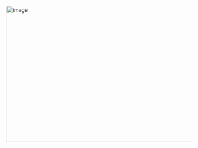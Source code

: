 <img width="506" height="370" alt="image" src="https://github.com/user-attachments/assets/627a3fbd-b224-48cd-b946-e15a09c7301d" />
